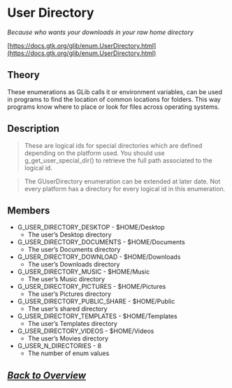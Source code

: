 # User Directory
*Because who wants your downloads in your raw home directory*

[https://docs.gtk.org/glib/enum.UserDirectory.html](https://docs.gtk.org/glib/enum.UserDirectory.html)
## Theory
These enumerations as GLib calls it or environment variables, can be used in programs to find the location of common locations for folders. This way programs know where to place or look for files across operating systems.
## Description 
>These are logical ids for special directories which are defined depending on the platform used. You should use g_get_user_special_dir() to retrieve the full path associated to the logical id.

>The GUserDirectory enumeration can be extended at later date. Not every platform has a directory for every logical id in this enumeration.
## Members
* G_USER_DIRECTORY_DESKTOP - \$HOME/Desktop
    * The user’s Desktop directory
* G_USER_DIRECTORY_DOCUMENTS - \$HOME/Documents
    * The user’s Documents directory
* G_USER_DIRECTORY_DOWNLOAD - \$HOME/Downloads
    * The user’s Downloads directory
* G_USER_DIRECTORY_MUSIC - \$HOME/Music
    * The user’s Music directory
* G_USER_DIRECTORY_PICTURES - \$HOME/Pictures
    * The user’s Pictures directory
* G_USER_DIRECTORY_PUBLIC_SHARE - \$HOME/Public
    * The user’s shared directory
* G_USER_DIRECTORY_TEMPLATES - \$HOME/Templates
    * The user’s Templates directory
* G_USER_DIRECTORY_VIDEOS - \$HOME/Videos
    * The user’s Movies directory
* G_USER_N_DIRECTORIES - 8
    * The number of enum values


## *[Back to Overview](../overview.md)*